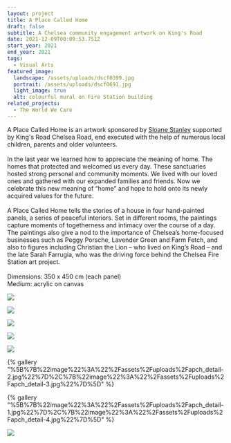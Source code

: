 ```yaml
---
layout: project
title: A Place Called Home
draft: false
subtitle: A Chelsea community engagement artwork on King's Road
date: 2021-12-09T00:09:53.751Z
start_year: 2021
end_year: 2021
tags:
  - Visual Arts
featured_image:
  landscape: /assets/uploads/dscf0399.jpg
  portrait: /assets/uploads/dscf0691.jpg
  light_image: true
  alt: colourful mural on Fire Station building
related_projects:
  - The World We Care
---
```

A Place Called Home is an artwork sponsored by [Sloane Stanley](https://www.sloanestanley.com/) supported by King's Road Chelsea Road, end executed with the help of [](https://www.instagram.com/jennyboatdraws/)numerous local children, parents and older volunteers.\
\
In the last year we learned how to appreciate the meaning of home. The homes that protected and welcomed us every day. These sanctuaries hosted strong personal and community moments. We lived with our loved ones and gathered with our expanded families and friends. Now we celebrate this new meaning of “home” and hope to hold onto its newly acquired values for the future.\
\
A Place Called Home tells the stories of a house in four hand-painted panels, a series of peaceful interiors. Set in different rooms, the paintings capture moments of togetherness and intimacy over the course of a day. The paintings also give a nod to the importance of Chelsea’s home-focused businesses such as Peggy Porsche, Lavender Green and Farm Fetch, and also to figures including Christian the Lion – who lived on King’s Road – and the late Sarah Farrugia, who was the driving force behind the Chelsea Fire Station art project.\
\
Dimensions: 350 x 450 cm (each panel)\
Medium: acrylic on canvas

![](/assets/uploads/dscf0579-2.jpg)

![](/assets/uploads/dscf0422.jpg)

![](/assets/uploads/r008329.jpg)

![](/assets/uploads/dscf0568.jpg)

![](/assets/uploads/dscf0470.jpg)

{% gallery "%5B%7B%22image%22%3A%22%2Fassets%2Fuploads%2Fapch_detail-2.jpg%22%7D%2C%7B%22image%22%3A%22%2Fassets%2Fuploads%2Fapch_detail-3.jpg%22%7D%5D" %}

{% gallery "%5B%7B%22image%22%3A%22%2Fassets%2Fuploads%2Fapch_detail-1.jpg%22%7D%2C%7B%22image%22%3A%22%2Fassets%2Fuploads%2Fapch_detail-4.jpg%22%7D%5D" %}

![](/assets/uploads/dscf0389.jpg)